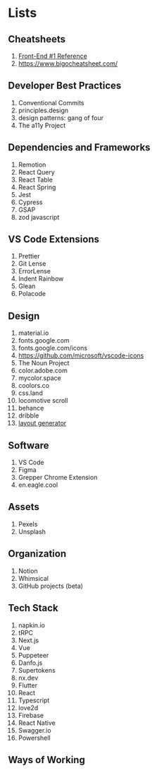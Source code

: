 # Lists

## Cheatsheets
1. [Front-End #1 Reference](https://itnext.io/frontend-interview-cheatsheet-that-helped-me-to-get-offer-on-amazon-and-linkedin-cba9584e33c7?gi=889a091e3fec)
2. https://www.bigocheatsheet.com/

## Developer Best Practices
1. Conventional Commits
2. principles.design
3. design patterns: gang of four
4. The a11y Project

## Dependencies and Frameworks
1. Remotion
2. React Query
3. React Table
4. React Spring
5. Jest
6. Cypress
7. GSAP
8. zod javascript

## VS Code Extensions
1. Prettier
2. Git Lense 
3. ErrorLense
4. Indent Rainbow
5. Glean
6. Polacode

## Design
1. material.io
2. fonts.google.com
3. fonts.google.com/icons
4. https://github.com/microsoft/vscode-icons
5. The Noun Project
6. color.adobe.com
7. mycolor.space
8. coolors.co
9. css.land
10. locomotive scroll
11. behance
12. dribble
13. [layout generator](https://codepen.io/jipdev/full/ZEJOWjP)

## Software
1. VS Code
2. Figma
3. Grepper Chrome Extension
4. en.eagle.cool

## Assets
1. Pexels
2. Unsplash

## Organization
1. Notion
2. Whimsical
3. GitHub projects (beta)

## Tech Stack
1. napkin.io
2. tRPC
3. Next.js
4. Vue
5. Puppeteer
6. Danfo.js
7. Supertokens
8. nx.dev
9. Flutter
10. React
11. Typescript
12. love2d
13. Firebase
14. React Native
15. Swagger.io
16. Powershell

## Ways of Working
